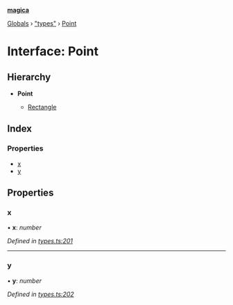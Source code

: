 **[magica](../README.md)**

[Globals](../README.md) › ["types"](../modules/_types_.md) › [Point](_types_.point.md)

# Interface: Point

## Hierarchy

* **Point**

  * [Rectangle](_types_.rectangle.md)

## Index

### Properties

* [x](_types_.point.md#x)
* [y](_types_.point.md#y)

## Properties

###  x

• **x**: *number*

*Defined in [types.ts:201](https://github.com/cancerberoSgx/magica/blob/06c5192/src/types.ts#L201)*

___

###  y

• **y**: *number*

*Defined in [types.ts:202](https://github.com/cancerberoSgx/magica/blob/06c5192/src/types.ts#L202)*